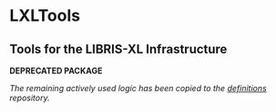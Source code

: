 # LXLTools

## Tools for the LIBRIS-XL Infrastructure

**DEPRECATED PACKAGE**

*The remaining actively used logic has been copied to the
[definitions](../../../definitions) repository.*
